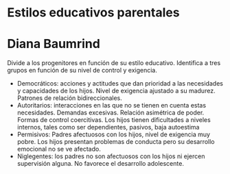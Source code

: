 # Estilos educativos parentales
# Diana Baumrind
Divide a los progenitores en función de su estilo educativo. Identifica a tres grupos en función de su nivel de control y exigencia.
- Democráticos: acciones y actitudes que dan prioridad a las necesidades y capacidades de los hijos. Nivel de exigencia ajustado a su madurez. Patrones de relación bidireccionales.
- Autoritarios: interacciones en las que no se tienen en cuenta estas necesidades. Demandas excesivas. Relación asimétrica de poder. Formas de control coercitivas. Los hijos tienen dificultades a niveles internos, tales como ser dependientes, pasivos, baja autoestima
- Permisivos: Padres afectuosos con los hijos, nivel de exigencia muy pobre. Los hijos presentan problemas de conducta pero su desarrollo emocional no se ve afectado.
- Niglegentes: los padres no son afectuosos con los hijos ni ejercen supervisión alguna. No favorece el desarrollo adolescente.
